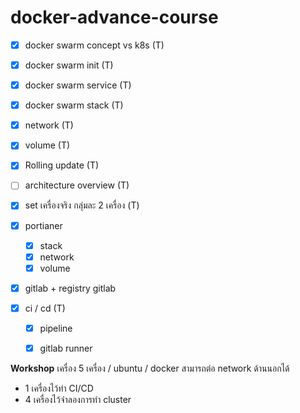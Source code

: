 # docker-advance-course


- [x] docker swarm concept vs k8s (T)
- [x] docker swarm init (T)
- [x] docker swarm service (T)
- [x] docker swarm stack (T)
- [x] network (T)
- [x] volume (T)
- [x] Rolling update (T)
- [ ] architecture overview (T)
- [x] set เครื่องจริง กลุ่มละ 2 เครื่อง (T)

- [x] portianer
	- [x] stack
	- [x] network
	- [x] volume
- [x] gitlab + registry gitlab
- [x] ci / cd (T)
	- [x] pipeline
	- [x] gitlab runner


**Workshop**
เครื่อง 5 เครื่อง / ubuntu / docker สามารถต่อ network ด้านนอกได้
- 1 เครื่องไว้ทำ CI/CD
- 4 เครื่องไว้จำลองการทำ cluster
